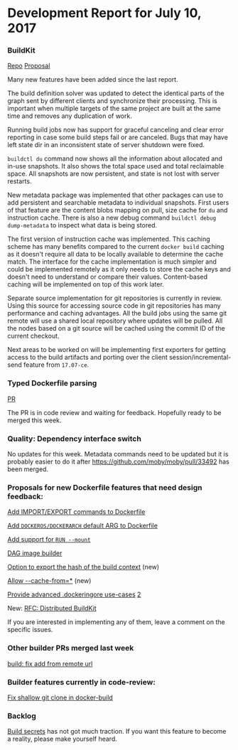 # Development Report for July 10, 2017


### BuildKit

[Repo](https://github.com/moby/buildkit)
[Proposal](https://github.com/moby/moby/issues/32925)

Many new features have been added since the last report.

The build definition solver was updated to detect the identical parts of the graph sent by different clients and synchronize their processing. This is important when multiple targets of the same project are built at the same time and removes any duplication of work.

Running build jobs now has support for graceful canceling and clear error reporting in case some build steps fail or are canceled. Bugs that may have left state dir in an inconsistent state of server shutdown were fixed.

`buildctl du` command now shows all the information about allocated and in-use snapshots. It also shows the total space used and total reclaimable space. All snapshots are now persistent, and state is not lost with server restarts.

New metadata package was implemented that other packages can use to add persistent and searchable metadata to individual snapshots. First users of that feature are the content blobs mapping on pull, size cache for `du` and instruction cache. There is also a new debug command `buildctl debug dump-metadata` to inspect what data is being stored.

The first version of instruction cache was implemented. This caching scheme has many benefits compared to the current `docker build` caching as it doesn't require all data to be locally available to determine the cache match. The interface for the cache implementation is much simpler and could be implemented remotely as it only needs to store the cache keys and doesn't need to understand or compare their values. Content-based caching will be implemented on top of this work later.

Separate source implementation for git repositories is currently in review. Using this source for accessing source code in git repositories has many performance and caching advantages. All the build jobs using the same git remote will use a shared local repository where updates will be pulled. All the nodes based on a git source will be cached using the commit ID of the current checkout.

Next areas to be worked on will be implementing first exporters for getting access to the build artifacts and porting over the client session/incremental-send feature from `17.07-ce`.

### Typed Dockerfile parsing

[PR](https://github.com/moby/moby/pull/33492)

The PR is in code review and waiting for feedback. Hopefully ready to be merged this week.

### Quality: Dependency interface switch

No updates for this week. Metadata commands need to be updated but it is probably easier to do it after https://github.com/moby/moby/pull/33492 has been merged.

### Proposals for new Dockerfile features that need design feedback:

[Add IMPORT/EXPORT commands to Dockerfile](https://github.com/moby/moby/issues/32100)

[Add `DOCKEROS/DOCKERARCH` default ARG to Dockerfile](https://github.com/moby/moby/issues/32487)

[Add support for `RUN --mount`](https://github.com/moby/moby/issues/32507)

[DAG image builder](https://github.com/moby/moby/issues/32550)

[Option to export the hash of the build context](https://github.com/moby/moby/issues/32963) (new)

[Allow --cache-from=*](https://github.com/moby/moby/issues/33002#issuecomment-299041162) (new)

[Provide advanced .dockeringore use-cases](https://github.com/moby/moby/issues/12886) [2](https://github.com/moby/moby/issues/12886#issuecomment-306247989)

New: [RFC: Distributed BuildKit](https://github.com/moby/buildkit/issues/62)

If you are interested in implementing any of them, leave a comment on the specific issues.

### Other builder PRs merged last week

[build: fix add from remote url](https://github.com/moby/moby/pull/33851)

### Builder features currently in code-review:

[Fix shallow git clone in docker-build](https://github.com/moby/moby/pull/33704)

### Backlog

[Build secrets](https://github.com/moby/moby/issues/33343) has not got much traction. If you want this feature to become a reality, please make yourself heard.